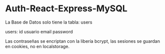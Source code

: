 # Auth-React-Express-MySQL
 
La Base de Datos solo tiene la tabla: users

users:
id
usuario
email
password

Las contraseñas se encriptan con la libería bcrypt, las sesiones se guardan en cookies, no en localstorage.
